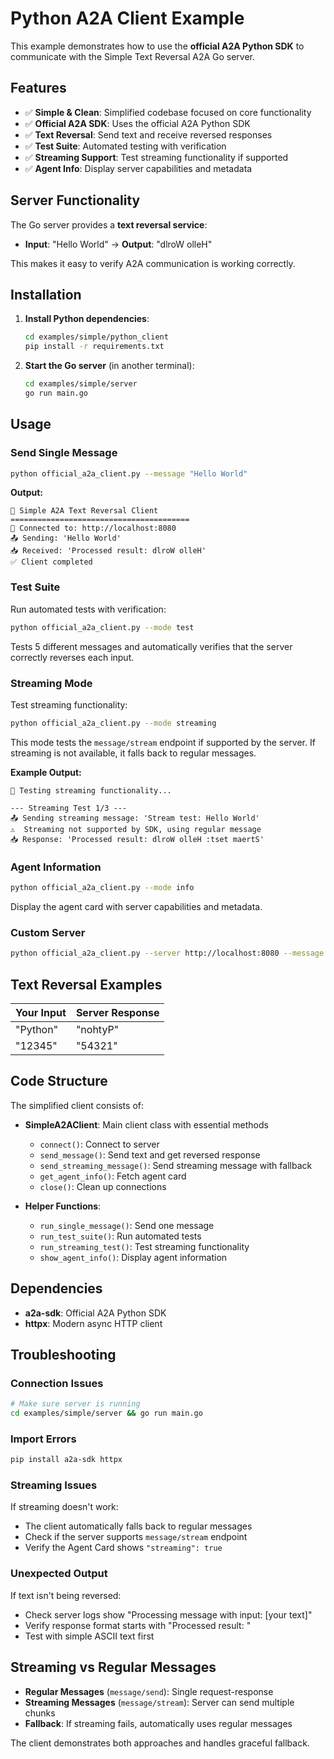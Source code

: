 # Python A2A Client Example

This example demonstrates how to use the **official A2A Python SDK** to communicate with the Simple Text Reversal A2A Go server.

## Features

- ✅ **Simple & Clean**: Simplified codebase focused on core functionality
- ✅ **Official A2A SDK**: Uses the official A2A Python SDK
- ✅ **Text Reversal**: Send text and receive reversed responses
- ✅ **Test Suite**: Automated testing with verification
- ✅ **Streaming Support**: Test streaming functionality if supported
- ✅ **Agent Info**: Display server capabilities and metadata

## Server Functionality

The Go server provides a **text reversal service**:
- **Input**: "Hello World" → **Output**: "dlroW olleH"

This makes it easy to verify A2A communication is working correctly.

## Installation

1. **Install Python dependencies**:
   ```bash
   cd examples/simple/python_client
   pip install -r requirements.txt
   ```

2. **Start the Go server** (in another terminal):
   ```bash
   cd examples/simple/server
   go run main.go
   ```

## Usage

### Send Single Message

```bash
python official_a2a_client.py --message "Hello World"
```

**Output:**
```
🐍 Simple A2A Text Reversal Client
========================================
🔗 Connected to: http://localhost:8080
📤 Sending: 'Hello World'
📥 Received: 'Processed result: dlroW olleH'
✅ Client completed
```

### Test Suite

Run automated tests with verification:
```bash
python official_a2a_client.py --mode test
```

Tests 5 different messages and automatically verifies that the server correctly reverses each input.

### Streaming Mode

Test streaming functionality:
```bash
python official_a2a_client.py --mode streaming
```

This mode tests the `message/stream` endpoint if supported by the server. If streaming is not available, it falls back to regular messages.

**Example Output:**
```
🌊 Testing streaming functionality...

--- Streaming Test 1/3 ---
📤 Sending streaming message: 'Stream test: Hello World'
⚠️  Streaming not supported by SDK, using regular message
📥 Response: 'Processed result: dlroW olleH :tset maertS'
```

### Agent Information

```bash
python official_a2a_client.py --mode info
```

Display the agent card with server capabilities and metadata.

### Custom Server

```bash
python official_a2a_client.py --server http://localhost:8080 --message "Hello"
```

## Text Reversal Examples

| Your Input | Server Response |
|------------|----------------|
| "Python" | "nohtyP" |
| "12345" | "54321" |

## Code Structure

The simplified client consists of:

- **SimpleA2AClient**: Main client class with essential methods
  - `connect()`: Connect to server
  - `send_message()`: Send text and get reversed response
  - `send_streaming_message()`: Send streaming message with fallback
  - `get_agent_info()`: Fetch agent card
  - `close()`: Clean up connections

- **Helper Functions**:
  - `run_single_message()`: Send one message
  - `run_test_suite()`: Run automated tests
  - `run_streaming_test()`: Test streaming functionality
  - `show_agent_info()`: Display agent information

## Dependencies

- **a2a-sdk**: Official A2A Python SDK
- **httpx**: Modern async HTTP client

## Troubleshooting

### Connection Issues
```bash
# Make sure server is running
cd examples/simple/server && go run main.go
```

### Import Errors
```bash
pip install a2a-sdk httpx
```

### Streaming Issues
If streaming doesn't work:
- The client automatically falls back to regular messages
- Check if the server supports `message/stream` endpoint
- Verify the Agent Card shows `"streaming": true`

### Unexpected Output
If text isn't being reversed:
- Check server logs show "Processing message with input: [your text]"
- Verify response format starts with "Processed result: "
- Test with simple ASCII text first

## Streaming vs Regular Messages

- **Regular Messages** (`message/send`): Single request-response
- **Streaming Messages** (`message/stream`): Server can send multiple chunks
- **Fallback**: If streaming fails, automatically uses regular messages

The client demonstrates both approaches and handles graceful fallback. 